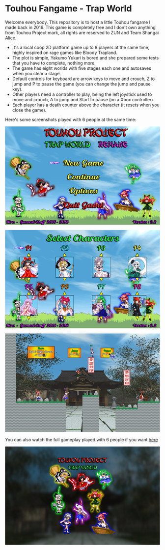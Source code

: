 # Touhou Fangame - Trap World
Welcome everybody. This repository is to host a little Touhou fangame I made back in 2016. This game is completely free and I don't own anything from Touhou Project mark, all rights are reserved to ZUN and Team Shangai Alice.
- It's a local coop 2D platform game up to 8 players at the same time, highly inspired on rage games like Bloody Trapland. 
- The plot is simple, Yakumo Yukari is bored and she prepared some tests that you have to complete, nothing more. 
- The game has eight worlds with five stages each one and autosaves when you clear a stage.
- Default controls for keyboard are arrow keys to move and crouch, Z to jump and P to pause the game (you can change the jump and pause key).
- Other players need a controller to play, being the left joystick used to move and crouch, A to jump and Start to pause (on a Xbox controller). 
- Each player has a death counter above the character (it resets when you close the game).

Here's some screenshots played with 6 people at the same time:
<p align="center"> <img src="./images/00_MainMenu.PNG" width="640" height="320"> </p>
<p align="center"> <img src="./images/01_Coop.PNG" width="640" height="320"> </p>
<p align="center"> <img src="./images/02_Gameplay.PNG" width="640" height="320"> </p>

You can also watch the full gameplay played with 6 people if you want [here](https://youtu.be/bsNZ0ANDrYo)
<p align="center"> <img src="./images/03_Gameplay.PNG" width="640" height="320"> </p>
